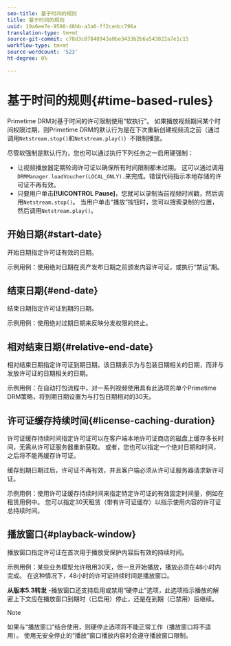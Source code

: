 ```yaml
---
seo-title: 基于时间的规则
title: 基于时间的规则
uuid: 19a6ee7e-9580-48bb-a3a6-ff2cedcc796a
translation-type: tm+mt
source-git-commit: c78d3c87848943a0be3433b2b6a543822a7e1c15
workflow-type: tm+mt
source-wordcount: '523'
ht-degree: 0%

---
```



# 基于时间的规则{#time-based-rules}

Primetime DRM对基于时间的许可限制使用“软执行”。 如果播放视频期间某个时间权限过期，则Primetime DRM的默认行为是在下次重新创建视频流之前（通过调用`Netstream.stop()`和`Netstream.play()`）不限制播放。

尽管软强制是默认行为，您也可以通过执行下列任务之一启用硬强制：

* 让视频播放器定期轮询许可证以确保所有时间限制都未过期。 这可以通过调用`DRMManager.loadVoucher(LOCAL_ONLY).`来完成。错误代码指示本地存储的许可证不再有效。
* 只要用户单击&#x200B;**[!UICONTROL Pause]**，您就可以录制当前视频时间戳，然后调用`Netstream.stop()`。 当用户单击“播放”按钮时，您可以搜索录制的位置，然后调用`Netstream.play()`。

## 开始日期{#start-date}

开始日期指定许可证有效的日期。

示例用例：使用绝对日期在资产发布日期之前颁发内容许可证，或执行“禁运”期。

## 结束日期{#end-date}

结束日期指定许可证到期的日期。

示例用例：使用绝对过期日期来反映分发权限的终止。

## 相对结束日期{#relative-end-date}

相对结束日期指定许可证到期日期，该日期表示为与包装日期相关的日期，而非与发放许可证的日期相关的日期。

示例用例：在自动打包流程中，对一系列视频使用具有此选项的单个Primetime DRM策略，将到期日期设置为与打包日期相对的30天。

## 许可证缓存持续时间{#license-caching-duration}

许可证缓存持续时间指定许可证可以在客户端本地许可证商店的磁盘上缓存多长时间，无需从许可证服务器重新获取。 或者，您也可以指定一个绝对日期和时间，之后将不能再缓存许可证。

缓存到期日期过后，许可证不再有效，并且客户端必须从许可证服务器请求新许可证。

示例用例：使用许可证缓存持续时间来指定特定许可证的有效固定时间量，例如在租赁用例中。 您可以指定30天租赁（带有许可证缓存）以指示使用内容的许可证总持续时间。

## 播放窗口{#playback-window}

播放窗口指定许可证在首次用于播放受保护内容后有效的持续时间。

示例用例：某些业务模型允许租用30天，但一旦开始播放，播放必须在48小时内完成。 在这种情况下，48小时的许可证持续时间是播放窗口。

**从版本5.3转发** -播放窗口还支持启用或禁用“硬停止”选项，此选项指示播放的解密上下文应在播放窗口到期时（已启用）停止，还是在到期（已禁用）后继续。

>[!NOTE]
>
>如果与“播放窗口”结合使用，则硬停止选项将不能正常工作（播放窗口将不适用）。 使用无安全停止的“播放”窗口播放内容时会遵守播放窗口限制。